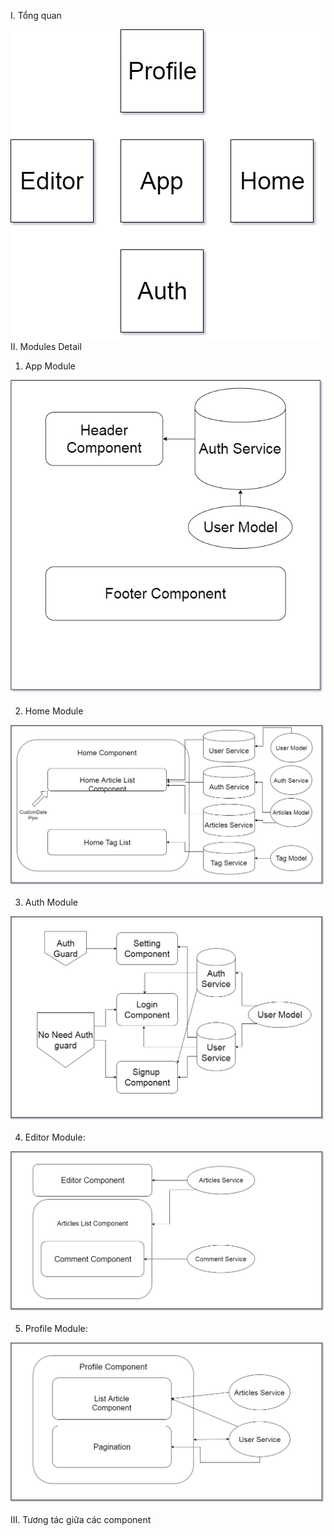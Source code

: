 I. Tổng quan

![alt text](https://github.com/xhieu94/Image/blob/master/Modules.png)
II. Modules Detail

1. App Module

![alt text](https://github.com/xhieu94/Image/blob/master/AppModule.png)

2. Home Module

![alt text](https://github.com/xhieu94/Image/blob/master/HomeModule.png)

3. Auth Module

![alt text](https://github.com/xhieu94/Image/blob/master/AuthModule.png)

4. Editor Module:

![alt text](https://github.com/xhieu94/Image/blob/master/EditorModule.png)

5. Profile Module:

![alt text](https://github.com/xhieu94/Image/blob/master/ProfileModule.png)

III. Tương tác giữa các component

 
